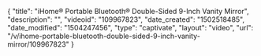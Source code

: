 {
    "title": "iHome&reg; Portable Bluetooth&reg; Double-Sided 9-Inch Vanity Mirror",
    "description": "",
    "videoid": "109967823",
    "date_created": "1502518485",
    "date_modified": "1504247456",
    "type": "captivate",
    "layout": "video",
    "url": "\/v\/ihome-portable-bluetooth-double-sided-9-inch-vanity-mirror\/109967823"
}